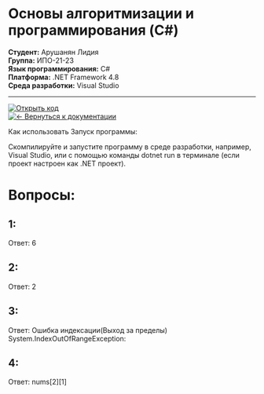 # Основы алгоритмизации и программирования (C#)

**Студент:** Арушанян Лидия  
**Группа:** ИПО-21-23  
**Язык программирования:** C#  
**Платформа:** .NET Framework 4.8  
**Среда разработки:** Visual Studio  

---


[![Открыть код](https://img.shields.io/badge/Код-Массив-green)](https://github.com/FallCracka/chalenge/blob/main/%D0%BC%D0%B0%D1%81%D1%81%D0%B8%D0%B2%D1%8B/Program.cs)  
[![← Вернуться к документации](https://img.shields.io/badge/←_Вернуться_к_README-документации-8A2BE2)](https://github.com/FallCracka/chalenge/blob/main/README.md)



Как использовать Запуск программы:

Скомпилируйте и запустите программу в среде разработки, например, Visual Studio, или с помощью команды dotnet run в терминале (если проект настроен как .NET проект).


# Вопросы:
## 1:
Ответ: 6

## 2:
Ответ: 2

## 3:
Ответ: Ошибка индексации(Выход за пределы) System.IndexOutOfRangeException:

## 4:
Ответ: nums[2][1]
